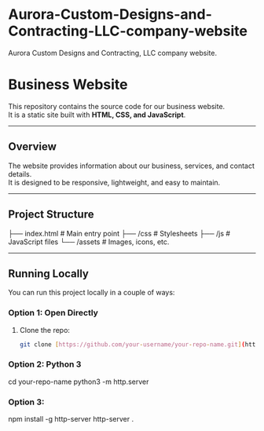 # Aurora-Custom-Designs-and-Contracting-LLC-company-website
Aurora Custom Designs and Contracting, LLC company website.

# Business Website

This repository contains the source code for our business website.  
It is a static site built with **HTML, CSS, and JavaScript**.

---

## Overview
The website provides information about our business, services, and contact details.  
It is designed to be responsive, lightweight, and easy to maintain.

---

## Project Structure
├── index.html # Main entry point
├── /css # Stylesheets
├── /js # JavaScript files
└── /assets # Images, icons, etc.



---

## Running Locally

You can run this project locally in a couple of ways:

### Option 1: Open Directly
1. Clone the repo:
   ```bash
   git clone [https://github.com/your-username/your-repo-name.git](https://github.com/COINTELPepper/Electric-company-website.git)

### Option 2: Python 3
cd your-repo-name
python3 -m http.server


### Option 3:
npm install -g http-server
http-server .